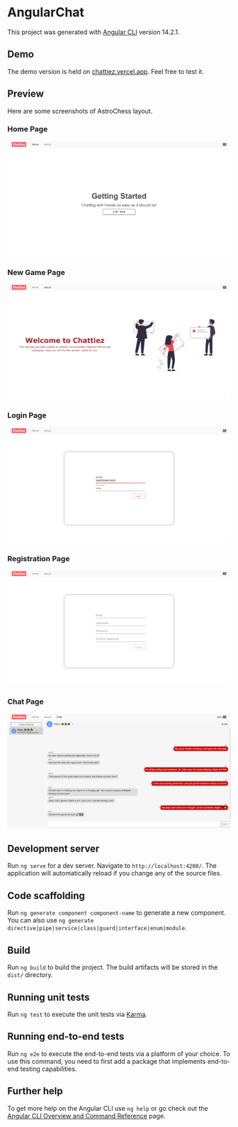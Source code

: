 # AngularChat

This project was generated with [Angular CLI](https://github.com/angular/angular-cli) version 14.2.1.

## Demo

The demo version is held on [chattiez.vercel.app](https://chattiez.vercel.app). Feel free to test it.

## Preview
Here are some screenshots of AstroChess layout.

### Home Page
<img src="/src/assets/images/layout/home.png" alt="Home Page">

### New Game Page
<img src="/src/assets/images/layout/about.png" alt="About Page">

### Login Page
<img src="/src/assets/images/layout/login.png" alt="Login Page">

### Registration Page
<img src="/src/assets/images/layout/registration.png" alt="Registration Page">

### Chat Page
<img src="/src/assets/images/layout/chat.png" alt="Chat Page">


## Development server

Run `ng serve` for a dev server. Navigate to `http://localhost:4200/`. The application will automatically reload if you change any of the source files.

## Code scaffolding

Run `ng generate component component-name` to generate a new component. You can also use `ng generate directive|pipe|service|class|guard|interface|enum|module`.

## Build

Run `ng build` to build the project. The build artifacts will be stored in the `dist/` directory.

## Running unit tests

Run `ng test` to execute the unit tests via [Karma](https://karma-runner.github.io).

## Running end-to-end tests

Run `ng e2e` to execute the end-to-end tests via a platform of your choice. To use this command, you need to first add a package that implements end-to-end testing capabilities.

## Further help

To get more help on the Angular CLI use `ng help` or go check out the [Angular CLI Overview and Command Reference](https://angular.io/cli) page.
